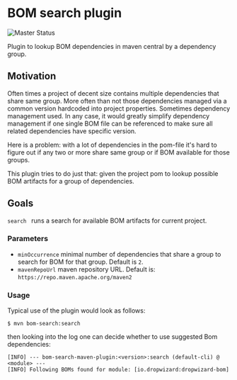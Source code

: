 # BOM search plugin

![Master Status](https://github.com/olegzzz/bom-search-maven-plugin/workflows/maven-ci/badge.svg)


Plugin to lookup BOM dependencies in maven central by a dependency group. 

## Motivation

Often times a project of decent size contains multiple dependencies that share same group. More often than not those 
dependencies managed via a common version hardcoded into project properties. Sometimes dependency management used. 
In any case, it would greatly simplify dependency management if one single BOM file can be referenced to make sure all 
related dependencies have specific version. 

Here is a problem: with a lot of dependencies in the pom-file it's hard to figure out if any two or more share same 
group or if BOM available for those groups. 

This plugin tries to do just that: given the project pom to lookup possible BOM artifacts for a group of dependencies.

## Goals

`search ` runs a search for available BOM artifacts for current project.

### Parameters
- `minOccurrence` minimal number of dependencies that share a group to search for BOM for that group. 
Default is `2`.
- `mavenRepoUrl` maven repository URL. Default is: `https://repo.maven.apache.org/maven2`


### Usage

Typical use of the plugin would look as follows:
```
$ mvn bom-search:search
```
then looking into the log one can decide whether to use suggested Bom dependencies:
```
[INFO] --- bom-search-maven-plugin:<version>:search (default-cli) @ <module> ---
[INFO] Following BOMs found for module: [io.dropwizard:dropwizard-bom]
```

